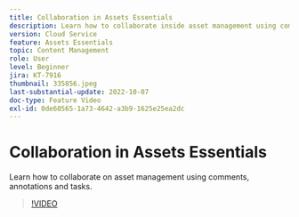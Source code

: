 ```yaml
---
title: Collaboration in Assets Essentials
description: Learn how to collaborate inside asset management using comments, annotations and tasks.
version: Cloud Service
feature: Assets Essentials
topic: Content Management
role: User
level: Beginner
jira: KT-7916
thumbnail: 335856.jpeg
last-substantial-update: 2022-10-07
doc-type: Feature Video
exl-id: 0de60565-1a73-4642-a3b9-1625e25ea2dc
---
```

# Collaboration in Assets Essentials

Learn how to collaborate on asset management using comments, annotations and tasks.

>[!VIDEO](https://video.tv.adobe.com/v/335856?quality=12&learn=on)
